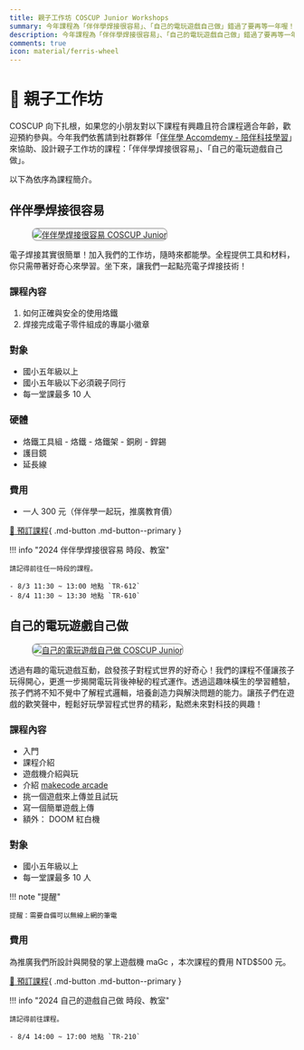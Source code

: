 ```yaml
---
title: 親子工作坊 COSCUP Junior Workshops
summary: 今年課程為「伴伴學焊接很容易」、「自己的電玩遊戲自己做」錯過了要再等一年喔！
description: 今年課程為「伴伴學焊接很容易」、「自己的電玩遊戲自己做」錯過了要再等一年喔！
comments: true
icon: material/ferris-wheel
---
```


# :ferris_wheel: 親子工作坊

COSCUP 向下扎根，如果您的小朋友對以下課程有興趣且符合課程適合年齡，歡迎預約參與。今年我們依舊請到社群夥伴「[伴伴學 Accomdemy - 陪伴科技學習](https://www.facebook.com/groups/accomdemy/)」來協助、設計親子工作坊的課程：「伴伴學焊接很容易」、「自己的電玩遊戲自己做」。

以下為依序為課程簡介。

## 伴伴學焊接很容易

<figure markdown="span">
    <a href="https://volunteer.coscup.org/img/2024/coscup_junior_workshop_2024_1.jpg">
        <img src="https://volunteer.coscup.org/img/2024/coscup_junior_workshop_2024_1.jpg"
            alt="伴伴學焊接很容易 COSCUP Junior" title="伴伴學焊接很容易 COSCUP Junior"
            style="border-radius: 8px;border:1px solid hsl(0, 0%, 50%);">
    </a>
</figure>

電子焊接其實很簡單！加入我們的工作坊，隨時來都能學。全程提供工具和材料，你只需帶著好奇心來學習。坐下來，讓我們一起點亮電子焊接技術！

### 課程內容

1. 如何正確與安全的使用烙鐵
2. 焊接完成電子零件組成的專屬小徽章

### 對象

- 國小五年級以上
- 國小五年級以下必須親子同行
- 每一堂課最多 10 人

### 硬體

- 烙鐵工具組
      - 烙鐵
      - 烙鐵架
      - 銅刷
      - 銲錫
- 護目鏡
- 延長線

### 費用

- 一人 300 元（伴伴學一起玩，推廣教育價）

[:hatched_chick: 預訂課程](https://ocf.neticrm.tw/civicrm/event/info?reset=1&id=44){ .md-button .md-button--primary }

!!! info "2024 伴伴學焊接很容易 時段、教室"

    請記得前往任一時段的課程。

    - 8/3 11:30 ~ 13:00 地點 `TR-612`
    - 8/4 11:30 ~ 13:30 地點 `TR-610`

## 自己的電玩遊戲自己做

<figure markdown="span">
    <a href="https://volunteer.coscup.org/img/2024/coscup_junior_workshop_2024_2.jpg">
        <img src="https://volunteer.coscup.org/img/2024/coscup_junior_workshop_2024_2.jpg"
            alt="自己的電玩遊戲自己做 COSCUP Junior" title="自己的電玩遊戲自己做 COSCUP Junior"
            style="border-radius: 8px;border:1px solid hsl(0, 0%, 50%);">
    </a>
</figure>

透過有趣的電玩遊戲互動，啟發孩子對程式世界的好奇心！我們的課程不僅讓孩子玩得開心，更進一步揭開電玩背後神秘的程式運作。透過這趣味橫生的學習體驗，孩子們將不知不覺中了解程式邏輯，培養創造力與解決問題的能力。讓孩子們在遊戲的歡笑聲中，輕鬆好玩學習程式世界的精彩，點燃未來對科技的興趣！

### 課程內容

- 入門
- 課程介紹
- 遊戲機介紹與玩
- 介紹 [makecode arcade](https://arcade.makecode.com/)
- 挑一個遊戲來上傳並且試玩
- 寫一個簡單遊戲上傳
- 額外： DOOM 紅白機

### 對象

- 國小五年級以上
- 每一堂課最多 10 人

!!! note "提醒"

    提醒：需要自備可以無線上網的筆電

### 費用

為推廣我們所設計與開發的掌上遊戲機 maGc ，本次課程的費用 NTD$500 元。

[:hatched_chick: 預訂課程](https://ocf.neticrm.tw/civicrm/event/info?reset=1&id=44){ .md-button .md-button--primary }

!!! info "2024 自己的遊戲自己做 時段、教室"

    請記得前往課程。

    - 8/4 14:00 ~ 17:00 地點 `TR-210`
